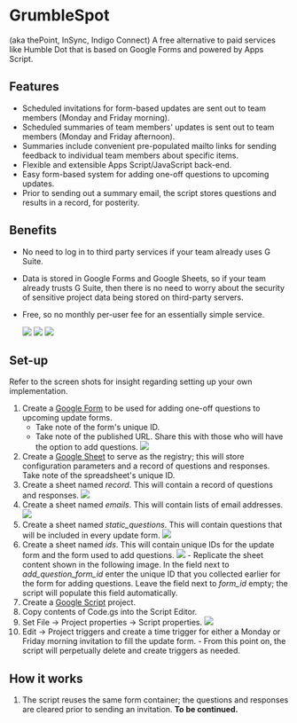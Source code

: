 # GrumbleSpot  
(aka thePoint, InSync, Indigo Connect) A free alternative to paid services like Humble Dot that is based on Google Forms and powered by Apps Script.

## Features
- Scheduled invitations for form-based updates are sent out to team members (Monday and Friday morning).
- Scheduled summaries of team members' updates is sent out to team members  (Monday and Friday afternoon).
- Summaries include convenient pre-populated mailto links for sending feedback to individual team members about specific items.
- Flexible and extensible Apps Script/JavaScript back-end.
- Easy form-based system for adding one-off questions to upcoming updates.
- Prior to sending out a summary email, the script stores questions and results in a record, for posterity.

## Benefits
- No need to log in to third party services if your team already uses G Suite.
- Data is stored in Google Forms and Google Sheets, so if your team already trusts G Suite, then there is no need to worry about the security of sensitive project data being stored on third-party servers.
- Free, so no monthly per-user fee for an essentially simple service.

  ![](./img/ss_form.png)
  ![](./img/ss_email_invitation.png)
  ![](./img/ss_email_summary.png)

## Set-up
Refer to the screen shots for insight regarding setting up your own implementation.
1. Create a [Google Form](forms.google.com) to be used for adding one-off questions to upcoming update forms.
   - Take note of the form's unique ID.
   - Take note of the published URL.  Share this with those who will have the option to add questions.
     ![](./img/ss_form_add_question.png)
1. Create a [Google Sheet](sheets.google.com) to serve as the registry; this will store configuration parameters and a record of questions and responses.  Take note of the spreadsheet's unique ID.
  1. Create a sheet named *record*.  This will contain a record of questions and responses.
     ![](./img/ss_registry_record.png)
  1. Create a sheet named *emails*.  This will contain lists of email addresses.
     ![](./img/ss_registry_emails.png)  
  1. Create a sheet named *static_questions*.  This will contain questions that will be included in every update form.
     ![](./img/ss_registry_static_questions.png)
  1. Create a sheet named *ids*.  This will contain unique IDs for the update form and the form used to add questions.
     ![](./img/ss_registry_ids.png)
    - Replicate the sheet content shown in the following image.  In the field next to *add_question_form_id* enter the unique ID that you collected earlier for the form for adding questions.  Leave the field next to *form_id* empty; the script will populate this field automatically.
1. Create a [Google Script](script.google.com) project.
  1. Copy contents of Code.gs into the Script Editor.
  1. Set File → Project properties → Script properties.
     ![](./img/ss_script_props.png)
  1. Edit → Project triggers and create a time trigger for either a Monday or Friday morning invitation to fill the update form.
    - From this point on, the script will perpetually delete and create triggers as needed.

## How it works
1. The script reuses the same form container; the questions and responses are cleared prior to sending an invitation.
  **To be continued.**

